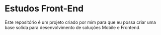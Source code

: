 # Estudos Front-End

Este repositório é um projeto criado por mim para que eu possa criar uma base solída para desenvolvimento de soluções Mobile e Frontend. 